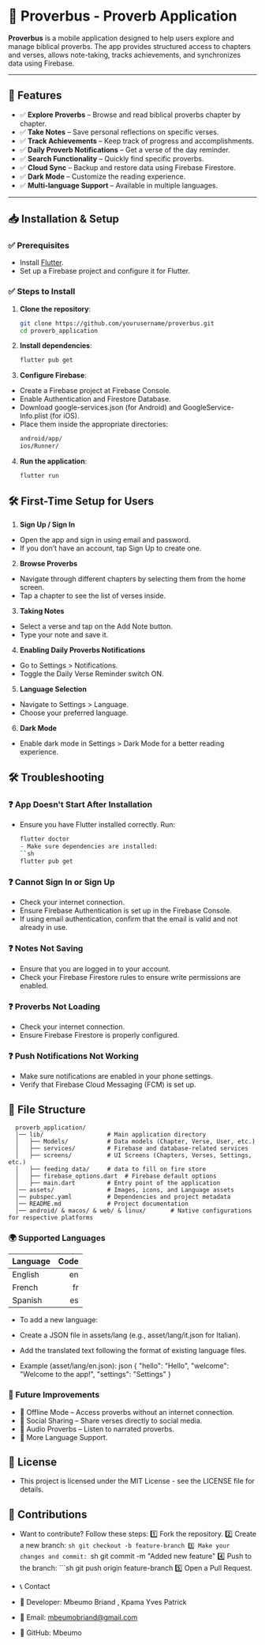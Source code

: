 # 📖 Proverbus - Proverb Application

**Proverbus** is a mobile application designed to help users explore and manage biblical proverbs. The app provides structured access to chapters and verses, allows note-taking, tracks achievements, and synchronizes data using Firebase.

---

## 🚀 Features

- ✅ **Explore Proverbs** – Browse and read biblical proverbs chapter by chapter.
- ✅ **Take Notes** – Save personal reflections on specific verses.
- ✅ **Track Achievements** – Keep track of progress and accomplishments.
- ✅ **Daily Proverb Notifications** – Get a verse of the day reminder.
- ✅ **Search Functionality** – Quickly find specific proverbs.
- ✅ **Cloud Sync** – Backup and restore data using Firebase Firestore.
- ✅ **Dark Mode** – Customize the reading experience.
- ✅ **Multi-language Support** – Available in multiple languages.

---

## 📥 Installation & Setup

### ✅ Prerequisites

- Install [Flutter](https://flutter.dev/docs/get-started/install).
- Set up a Firebase project and configure it for Flutter.

### ✅ Steps to Install

1. **Clone the repository**:
   ```sh
   git clone https://github.com/yourusername/proverbus.git
   cd proverb_application
2. **Install dependencies**:
   ```sh
   flutter pub get
3. **Configure Firebase**:
- Create a Firebase project at Firebase Console.
- Enable Authentication and Firestore Database.
- Download google-services.json (for Android) and GoogleService-Info.plist (for iOS).
- Place them inside the appropriate directories:
    ```sh
   android/app/
   ios/Runner/
4. **Run the application**:
   ```sh
   flutter run
## 🛠️ First-Time Setup for Users
1. **Sign Up / Sign In**
- Open the app and sign in using email and password.
- If you don’t have an account, tap Sign Up to create one.
2. **Browse Proverbs**
- Navigate through different chapters by selecting them from the home screen.
- Tap a chapter to see the list of verses inside.
3. **Taking Notes**
- Select a verse and tap on the Add Note button.
- Type your note and save it.
4. **Enabling Daily Proverbs Notifications**
- Go to Settings > Notifications.
- Toggle the Daily Verse Reminder switch ON.
5. **Language Selection**
- Navigate to Settings > Language.
- Choose your preferred language.
6. **Dark Mode**
- Enable dark mode in Settings > Dark Mode for a better reading experience.
## 🛠️ Troubleshooting
### ❓ App Doesn't Start After Installation
- Ensure you have Flutter installed correctly. Run:
    ```sh
    flutter doctor
  - Make sure dependencies are installed:
  ``sh
  flutter pub get
### ❓ Cannot Sign In or Sign Up
- Check your internet connection.
- Ensure Firebase Authentication is set up in the Firebase Console.
- If using email authentication, confirm that the email is valid and not already in use.
### ❓ Notes Not Saving
- Ensure that you are logged in to your account.
- Check your Firebase Firestore rules to ensure write permissions are enabled.
### ❓ Proverbs Not Loading
- Check your internet connection.
- Ensure Firebase Firestore is properly configured.
### ❓ Push Notifications Not Working
- Make sure notifications are enabled in your phone settings.
- Verify that Firebase Cloud Messaging (FCM) is set up.
## 📂 File Structure
      proverb_application/
      │── lib/                  # Main application directory  
      │   ├── Models/           # Data models (Chapter, Verse, User, etc.)  
      │   ├── services/         # Firebase and database-related services  
      │   ├── screens/          # UI Screens (Chapters, Verses, Settings, etc.)  
      │   ├── feeding data/     # data to fill on fire store
      │   ├── firebase_options.dart  # Firebase default options
      │   ├── main.dart         # Entry point of the application  
      │── assets/               # Images, icons, and Language assets  
      │── pubspec.yaml          # Dependencies and project metadata  
      │── README.md             # Project documentation  
      │── android/ & macos/ & web/ & linux/       # Native configurations for respective platforms  
### 🌍 Supported Languages
| Language |         Code | 
| :----------- |-------------:| 
| English | en |
| French| fr|
|Spanish|es|
 - To add a new language:
 - Create a JSON file in assets/lang (e.g., asset/lang/it.json for Italian).
 - Add the translated text following the format of existing language files.

 - Example (asset/lang/en.json):
     json
     {
     "hello": "Hello",
     "welcome": "Welcome to the app!",
     "settings": "Settings"
     }
 ### 🔧 Future Improvements
 - 📌 Offline Mode – Access proverbs without an internet connection.
 - 📌 Social Sharing – Share verses directly to social media.
 - 📌 Audio Proverbs – Listen to narrated proverbs.
 - 📌 More Language Support.

## 📜 License
- This project is licensed under the MIT License - see the LICENSE file for details.

## 🙌 Contributions
- Want to contribute? Follow these steps:
    1️⃣ Fork the repository.
    2️⃣ Create a new branch:
        ```sh
        git checkout -b feature-branch
    3️⃣ Make your changes and commit:
        ```sh
        git commit -m "Added new feature"
    4️⃣ Push to the branch:
        ```sh
        git push origin feature-branch
    5️⃣ Open a Pull Request.

- 📞 Contact
- 📌 Developer: Mbeumo Briand , Kpama Yves Patrick
- 📌 Email: mbeumobriand@gmail.com
- 📌 GitHub: Mbeumo


